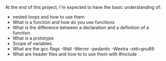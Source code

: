 At the end of this project, I'm expected to have the basic understanding of:
* nested loops and how to use them
* What is a function and how do you use functions
* What is the difference between a declaration and a definition of a function.
* What is a prototype
* Scope of variables.
* What are the gcc flags -Wall -Werror -pedantic -Wextra -std=gnu89
* What are header files and how to to use them with #include